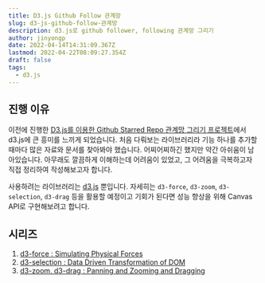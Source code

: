 ```yaml
---
title: D3.js Github Follow 관계망
slug: d3-js-github-follow-관계망
description: d3.js로 github follower, following 관계망 그리기
author: jinyongp
date: 2022-04-14T14:31:09.367Z
lastmod: 2022-04-22T08:09:27.354Z
draft: false
tags:
  - d3.js
---
```


## 진행 이유

이전에 진행한 [D3.js를 이용한 Github Starred Repo 관계망 그리기 프로젝트](https://github.com/Pre-Onboarding-FE-Team07/wanted-codestates-project-7-7-2)에서 d3.js에 큰 흥미를 느끼게 되었습니다. 처음 다뤄보는 라이브러리라 기능 하나를 추가할 때마다 많은 자료와 문서를 찾아봐야 했습니다. 어찌어찌하긴 했지만 약간 아쉬움이 남아있습니다. 아무래도 깔끔하게 이해하는데 어려움이 있었고, 그 어려움을 극복하고자 직접 정리하여 작성해보고자 합니다.

사용하려는 라이브러리는 [d3.js](https://github.com/d3/d3) 뿐입니다. 자세히는 `d3-force`, `d3-zoom`, `d3-selection`, `d3-drag` 등을 활용할 예정이고 기회가 된다면 성능 향상을 위해 Canvas API로 구현해보려고 합니다.

## 시리즈

1. [d3-force : Simulating Physical Forces](/blog/d3-force-simulating-physical-forces)
2. [d3-selection : Data Driven Transformation of DOM](/blog/d3-selection-data-driven-transformation-dom)
2. [d3-zoom, d3-drag : Panning and Zooming and Dragging](/blog/d3-zoom-d3-drag-panning-zooming-dragging)
